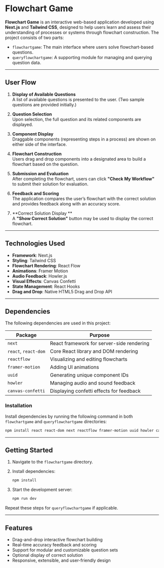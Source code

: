 # Flowchart Game

**Flowchart Game** is an interactive web-based application developed using **Next.js** and **Tailwind CSS**, designed to help users learn and assess their understanding of processes or systems through flowchart construction. The project consists of two parts:

- `flowchartgame`: The main interface where users solve flowchart-based questions.
- `queryflowchartgame`: A supporting module for managing and querying question data.

---

## User Flow

1. **Display of Available Questions**  
   A list of available questions is presented to the user. (Two sample questions are provided initially.)

2. **Question Selection**  
   Upon selection, the full question and its related components are displayed.

3. **Component Display**  
   Draggable components (representing steps in a process) are shown on either side of the interface.

4. **Flowchart Construction**  
   Users drag and drop components into a designated area to build a flowchart based on the question.

5. **Submission and Evaluation**  
   After completing the flowchart, users can click **"Check My Workflow"** to submit their solution for evaluation.

6. **Feedback and Scoring**  
   The application compares the user’s flowchart with the correct solution and provides feedback along with an accuracy score.

7. **Correct Solution Display **  
   A **"Show Correct Solution"** button may be used to display the correct flowchart.

---

## Technologies Used

- **Framework**: Next.js
- **Styling**: Tailwind CSS
- **Flowchart Rendering**: React Flow
- **Animations**: Framer Motion
- **Audio Feedback**: Howler.js
- **Visual Effects**: Canvas Confetti
- **State Management**: React Hooks
- **Drag and Drop**: Native HTML5 Drag and Drop API

---

## Dependencies

The following dependencies are used in this project:

| Package             | Purpose                                       |
|---------------------|-----------------------------------------------|
| `next`              | React framework for server-side rendering     |
| `react`, `react-dom`| Core React library and DOM rendering          |
| `reactflow`         | Visualizing and editing flowcharts            |
| `framer-motion`     | Adding UI animations                          |
| `uuid`              | Generating unique component IDs               |
| `howler`            | Managing audio and sound feedback             |
| `canvas-confetti`   | Displaying confetti effects for feedback      |

### Installation

Install dependencies by running the following command in both `flowchartgame` and `queryflowchartgame` directories:

```bash
npm install react react-dom next reactflow framer-motion uuid howler canvas-confetti
```

---

## Getting Started

1. Navigate to the `flowchartgame` directory.
2. Install dependencies:

   ```bash
   npm install
   ```

3. Start the development server:

   ```bash
   npm run dev
   ```

Repeat these steps for `queryflowchartgame` if applicable.

---

## Features

- Drag-and-drop interactive flowchart building
- Real-time accuracy feedback and scoring
- Support for modular and customizable question sets
- Optional display of correct solution
- Responsive, extensible, and user-friendly design


